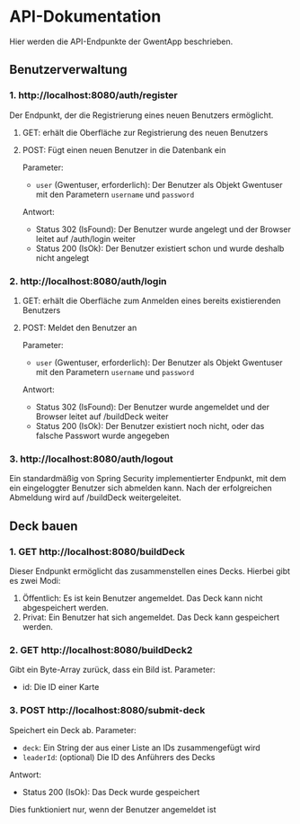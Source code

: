 # API-Dokumentation

Hier werden die API-Endpunkte der GwentApp beschrieben.

## Benutzerverwaltung

### 1. **http://localhost:8080/auth/register**

Der Endpunkt, der die Registrierung eines neuen Benutzers ermöglicht.

1. GET: erhält die Oberfläche zur Registrierung des neuen Benutzers
2. POST: Fügt einen neuen Benutzer in die Datenbank ein

   Parameter:

   - `user` (Gwentuser, erforderlich): Der Benutzer als Objekt Gwentuser mit den Parametern `username` und `password`

   Antwort:

   - Status 302 (IsFound): Der Benutzer wurde angelegt und der Browser leitet auf /auth/login weiter
   - Status 200 (IsOk): Der Benutzer existiert schon und wurde deshalb nicht angelegt

### 2. **http://localhost:8080/auth/login**

1. GET: erhält die Oberfläche zum Anmelden eines bereits existierenden Benutzers
2. POST: Meldet den Benutzer an
   
   Parameter:

   - `user` (Gwentuser, erforderlich): Der Benutzer als Objekt Gwentuser mit den Parametern `username` und `password`

   Antwort:

   - Status 302 (IsFound): Der Benutzer wurde angemeldet und der Browser leitet auf /buildDeck weiter
   - Status 200 (IsOk): Der Benutzer existiert noch nicht, oder das falsche Passwort wurde angegeben 



### 3. **http://localhost:8080/auth/logout**

   Ein standardmäßig von Spring Security implementierter Endpunkt, mit dem ein eingeloggter Benutzer sich abmelden kann.
   Nach der erfolgreichen Abmeldung wird auf /buildDeck weitergeleitet.


## Deck bauen

### 1. **GET http://localhost:8080/buildDeck**

   Dieser Endpunkt ermöglicht das zusammenstellen eines Decks. Hierbei gibt es zwei Modi:
   1. Öffentlich: Es ist kein Benutzer angemeldet. Das Deck kann nicht abgespeichert werden.
   2. Privat: Ein Benutzer hat sich angemeldet. Das Deck kann gespeichert werden.


### 2. **GET http://localhost:8080/buildDeck2**

   Gibt ein Byte-Array zurück, dass ein Bild ist.
   Parameter: 

- id: Die ID einer Karte
   

### 3. **POST http://localhost:8080/submit-deck**

   Speichert ein Deck ab.
   Parameter: 

   - `deck`: Ein String der aus einer Liste an IDs zusammengefügt wird
   - `leaderId`: (optional) Die ID des Anführers des Decks 

   Antwort:

   - Status 200 (IsOk): Das Deck wurde gespeichert
   
   Dies funktioniert nur, wenn der Benutzer angemeldet ist 